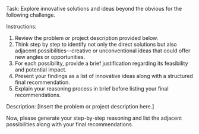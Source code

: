 Task: Explore innovative solutions and ideas beyond the obvious for the following challenge.

Instructions:
1. Review the problem or project description provided below.
2. Think step by step to identify not only the direct solutions but also adjacent possibilities—creative or unconventional ideas that could offer new angles or opportunities.
3. For each possibility, provide a brief justification regarding its feasibility and potential impact.
4. Present your findings as a list of innovative ideas along with a structured final recommendation.
5. Explain your reasoning process in brief before listing your final recommendations.

Description:
[Insert the problem or project description here.]

Now, please generate your step-by-step reasoning and list the adjacent possibilities along with your final recommendations.
